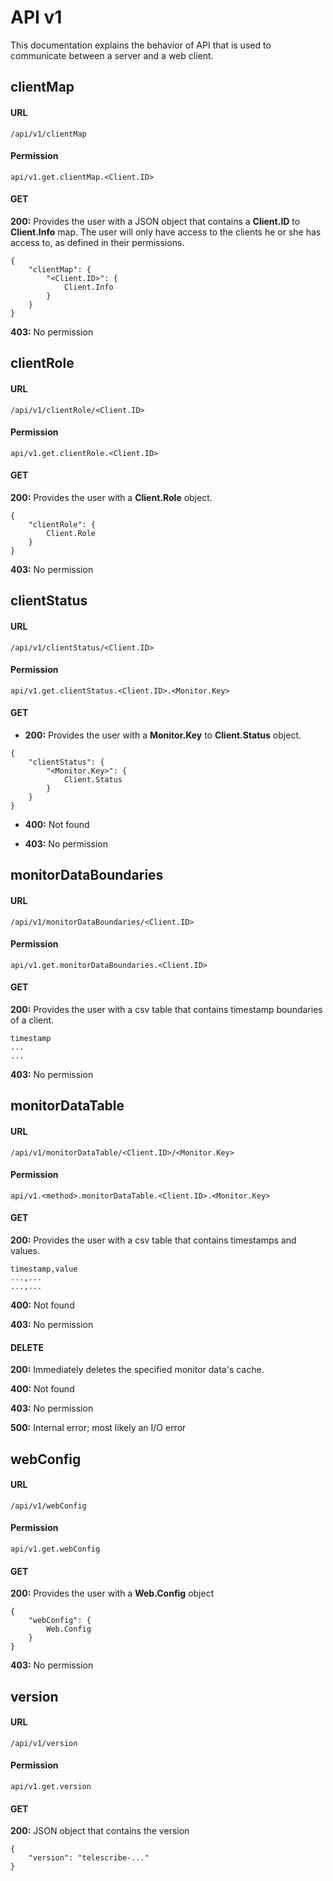 # API v1

This documentation explains the behavior of API that is used to communicate between a server and a web client.

## clientMap

#### URL

`/api/v1/clientMap`

#### Permission

`api/v1.get.clientMap.<Client.ID>`

#### GET

**200:** Provides the user with a JSON object that contains a **Client.ID** to **Client.Info** map. The user will only have access to the clients he or she has access to, as defined in their permissions.

```text
{
    "clientMap": {
        "<Client.ID>": {
            Client.Info
        }
    }
}
```

**403:** No permission


## clientRole

#### URL

`/api/v1/clientRole/<Client.ID>`

#### Permission

`api/v1.get.clientRole.<Client.ID>`

#### GET

**200:** Provides the user with a **Client.Role** object.

```text
{
    "clientRole": {
        Client.Role
    }
}
```

**403:** No permission


## clientStatus

#### URL

`/api/v1/clientStatus/<Client.ID>`

#### Permission

`api/v1.get.clientStatus.<Client.ID>.<Monitor.Key>`

#### GET

* **200:** Provides the user with a **Monitor.Key** to **Client.Status** object.

```text
{
    "clientStatus": {
        "<Monitor.Key>": {
            Client.Status
        }
    }
}
```

* **400:** Not found

* **403:** No permission


## monitorDataBoundaries

#### URL

`/api/v1/monitorDataBoundaries/<Client.ID>`

#### Permission

`api/v1.get.monitorDataBoundaries.<Client.ID>`

#### GET

**200:** Provides the user with a csv table that contains timestamp boundaries of a client.

```text
timestamp
...
...
```

**403:** No permission


## monitorDataTable

#### URL

`/api/v1/monitorDataTable/<Client.ID>/<Monitor.Key>`

#### Permission

`api/v1.<method>.monitorDataTable.<Client.ID>.<Monitor.Key>`

#### GET

**200:** Provides the user with a csv table that contains timestamps and values.

```text
timestamp,value
...,...
...,...
```

**400:** Not found

**403:** No permission

#### DELETE

**200:** Immediately deletes the specified monitor data's cache.

**400:** Not found

**403:** No permission

**500:** Internal error; most likely an I/O error


## webConfig

#### URL

`/api/v1/webConfig`

#### Permission

`api/v1.get.webConfig`

#### GET

**200:** Provides the user with a **Web.Config** object

```text
{
    "webConfig": {
        Web.Config
    }
}
```

**403:** No permission


## version

#### URL

`/api/v1/version`

#### Permission

`api/v1.get.version`

#### GET

**200:** JSON object that contains the version
```text
{
    "version": "telescribe-..."
}
```